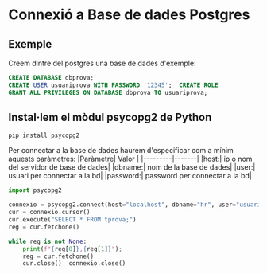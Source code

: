 # Connexió a Base de dades Postgres

## Exemple

Creem dintre del postgres una base de dades d'exemple:

```sql
CREATE DATABASE dbprova;  
CREATE USER usuariprova WITH PASSWORD '12345';  CREATE ROLE
GRANT ALL PRIVILEGES ON DATABASE dbprova TO usuariprova;
```


## Instal·lem el mòdul psycopg2 de Python

```
pip install psycopg2
```

Per connectar a la base de dades haurem d'especificar com a mínim aquests paràmetres:
|Paràmetre| Valor |
|---------|-------|
|host:| ip o nom del servidor de base de dades|
|dbname:| nom de la base de dades|
|user:| usuari per connectar a la bd|
|password:| password per connectar a la bd|


```python
import psycopg2

connexio = psycopg2.connect(host="localhost", dbname="hr", user="usuariprova", password="12345")  
cur = connexio.cursor()
cur.execute("SELECT * FROM tprova;")  
reg = cur.fetchone()

while reg is not None:  
    print(f"{reg[0]},{reg[1]}");  
    reg = cur.fetchone()
    cur.close()  connexio.close()
```